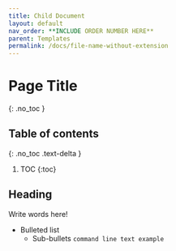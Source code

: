 ```yaml
---
title: Child Document
layout: default
nav_order: **INCLUDE ORDER NUMBER HERE**
parent: Templates
permalink: /docs/file-name-without-extension
---
```



# Page Title
{: .no_toc }

## Table of contents
{: .no_toc .text-delta }

1. TOC
{:toc}

## Heading
Write words here!
* Bulleted list
  * Sub-bullets
  ```command line text example```